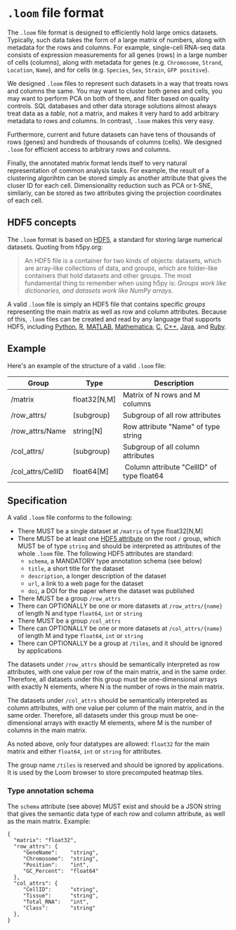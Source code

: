 
# `.loom` file format

The `.loom` file format is designed to efficiently hold large omics datasets. Typically, such data takes the form of a large
matrix of numbers, along with metadata for the rows and columns. For example, single-cell RNA-seq data consists of
expression measurements for all genes (rows) in a large number of cells (columns), along with metadata for genes (e.g. `Chromosome`,
`Strand`, `Location`, `Name`), and for cells (e.g. `Species`, `Sex`, `Strain`, `GFP positive`). 

We designed `.loom` files to represent such datasets in a way that treats rows and columns the same. You may want to cluster
both genes and cells, you may want to perform PCA on both of them, and filter based on quality controls. SQL databases
and other data storage solutions almost always treat data as a *table*, not a matrix, and makes it very hard to add arbitrary
metadata to rows and columns. In contrast, `.loom` makes this very easy.

Furthermore, current and future datasets can have tens of thousands of rows (genes) and hundreds of thousands of columns (cells). We 
designed `.loom` for efficient access to arbitrary rows and columns. 

Finally, the annotated matrix format lends itself to very natural representation of common analysis tasks. For example, the result
of a clustering algorihtm can be stored simply as another attribute that gives the cluser ID for each cell. Dimensionality 
reduction such as PCA or t-SNE, similarly, can be stored as two attributes giving the projection coordinates of each cell.

## HDF5 concepts

The `.loom` format is based on [HDF5](https://en.wikipedia.org/wiki/Hierarchical_Data_Format), a standard for storing large 
numerical datasets. Quoting from h5py.org:

> An HDF5 file is a container for two kinds of objects: datasets, which are array-like collections of data, 
> and groups, which are folder-like containers that hold datasets and other groups. The most fundamental 
> thing to remember when using h5py is: *Groups work like dictionaries, and datasets work like NumPy arrays*.

A valid `.loom` file is simply an HDF5 file that contains specific *groups* representing the main matrix
as well as row and column attributes. Because of this, `.loom` files can be created and read by any language
that supports HDF5, including [Python](http://h5py.org),
[R](http://bioconductor.org/packages/release/bioc/html/rhdf5.html), 
[MATLAB](http://se.mathworks.com/help/matlab/low-level-functions.html), [Mathematica](https://reference.wolfram.com/language/ref/format/HDF5.html), 
[C](https://www.hdfgroup.org/HDF5/doc/index.html), [C++](https://www.hdfgroup.org/HDF5/doc/cpplus_RM/), 
[Java](https://www.hdfgroup.org/products/java/), and [Ruby](https://rubygems.org/gems/hdf5/versions/0.3.5).

## Example

Here's an example of the structure of a valid `.loom` file:

|Group|Type|Description|
|-----|----|-----------|
|/matrix|float32[N,M]|Matrix of N rows and M columns|
|/row_attrs/| (subgroup) | Subgroup of all row attributes|
|/row_attrs/Name|string[N]| Row attribute "Name" of type string|
|/col_attrs/|(subgroup)|Subgroup of all column attributes|
|/col_attrs/CellID|float64[M] | Column attribute "CellID" of type float64 |

## Specification

A valid `.loom` file conforms to the following:

* There MUST be a single dataset at `/matrix` of type float32[N,M]
* There MUST be at least one [HDF5 attribute](https://www.hdfgroup.org/HDF5/Tutor/crtatt.html) on the root `/` group, which MUST be of type `string` and should be interpreted as attributes of the whole `.loom` file. 
  The following HDF5 attributes are standard: 
  * `schema`, a MANDATORY type annotation schema (see below)
  * `title`, a short title for the dataset
  * `description`, a longer description of the dataset
  * `url`, a link to a web page for the dataset
  * `doi`, a DOI for the paper where the dataset was published
* There MUST be a group `/row_attrs`
* There can OPTIONALLY be one or more datasets at `/row_attrs/{name}` of length N and type `float64`, `int` or `string`
* There MUST be a group `/col_attrs`
* There can OPTIONALLY be one or more datasets at `/col_attrs/{name}` of length M and type `float64`, `int` or `string`
* There can OPTIONALLY be a group at `/tiles`, and it should be ignored by applications

The datasets under `/row_attrs` should be semantically interpreted as row attributes, with one value
per row of the main matrix, and in the same order. Therefore, all datasets under this group must 
be one-dimensional arrays with exactly N elements, where N is the number of rows in the main matrix.

The datasets under `/col_attrs` should be semantically interpreted as column attributes, with one value
per column of the main matrix, and in the same order. Therefore, all datasets under this group must 
be one-dimensional arrays with exactly M elements, where M is the number of columns in the main matrix.

As noted above, only four datatypes are allowed: `float32` for the main matrix and either `float64`, `int` or
`string` for attributes. 

The group name `/tiles` is reserved and should be ignored by applications. It is used by the Loom
browser to store precomputed heatmap tiles.


### Type annotation schema

The `schema` attribute (see above) MUST exist and should be a JSON string that gives the semantic data type of each row and column attribute, as
well as the main matrix. Example:

```
{
  "matrix": "float32",
  "row_attrs": {
     "GeneName":    "string",
     "Chromosome":  "string",
     "Position":    "int",
     "GC_Percent":  "float64"
  },
  "col_attrs": {
     "CellID":      "string",
     "Tissue":      "string",
     "Total_RNA":   "int",
     "Class":       "string"
  },
}
```



